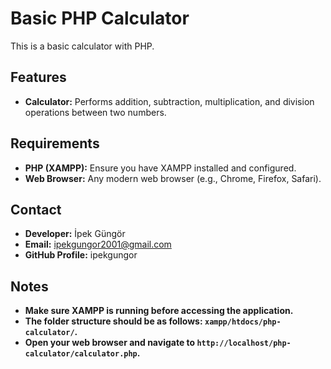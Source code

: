 # Basic PHP Calculator

This is a basic calculator with PHP.

## Features

- **Calculator:** Performs addition, subtraction, multiplication, and division operations between two numbers.

## Requirements

- **PHP (XAMPP):** Ensure you have XAMPP installed and configured.
- **Web Browser:** Any modern web browser (e.g., Chrome, Firefox, Safari).

## Contact
- **Developer:** İpek Güngör
- **Email:** ipekgungor2001@gmail.com
- **GitHub Profile:** ipekgungor

## Notes
- **Make sure XAMPP is running before accessing the application.**
- **The folder structure should be as follows: `xampp/htdocs/php-calculator/`.**
- **Open your web browser and navigate to `http://localhost/php-calculator/calculator.php`.**
